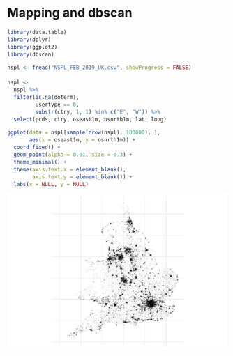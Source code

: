 Mapping and dbscan
================

``` r
library(data.table)
library(dplyr)
library(ggplot2)
library(dbscan)
```

``` r
nspl <- fread("NSPL_FEB_2019_UK.csv", showProgress = FALSE)

nspl <-
  nspl %>%
  filter(is.na(doterm),
         usertype == 0,
         substr(ctry, 1, 1) %in% c("E", "W")) %>%
  select(pcds, ctry, oseast1m, osnrth1m, lat, long)
```

``` r
ggplot(data = nspl[sample(nrow(nspl), 100000), ],
       aes(x = oseast1m, y = osnrth1m)) +
  coord_fixed() +
  geom_point(alpha = 0.01, size = 0.3) +
  theme_minimal() +
  theme(axis.text.x = element_blank(),
        axis.text.y = element_blank()) +
  labs(x = NULL, y = NULL)
```

![](mapping_and_dbscan_files/figure-markdown_github/unnamed-chunk-3-1.png)
